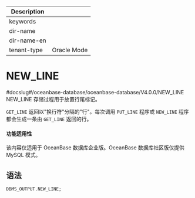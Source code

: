 | Description   |                 |
|---------------|-----------------|
| keywords      |                 |
| dir-name      |                 |
| dir-name-en   |                 |
| tenant-type   | Oracle Mode     |

# NEW_LINE

#docslug#/oceanbase-database/oceanbase-database/V4.0.0/NEW_LINE
NEW_LINE 存储过程用于放置行尾标记。

`GET_LINE` 返回以"换行符"分隔的"行"。每次调用 `PUT_LINE` 程序或 `NEW_LINE` 程序都会生成一条由 `GET_LINE` 返回的行。

  <main id="notice" >
    <h4>功能适用性</h4>
    <p>该内容仅适用于 OceanBase 数据库企业版。OceanBase 数据库社区版仅提供 MySQL 模式。</p>
  </main>

## 语法

```sql
DBMS_OUTPUT.NEW_LINE;
```



